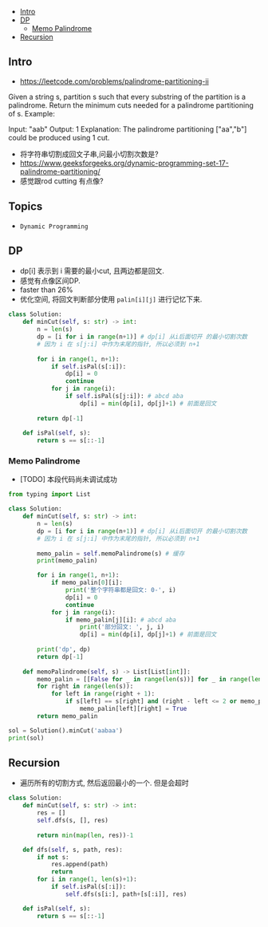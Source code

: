 - [Intro](#intro)
- [DP](#dp)
  - [Memo Palindrome](#memo-palindrome)
- [Recursion](#recursion)

## Intro

- https://leetcode.com/problems/palindrome-partitioning-ii

Given a string s, partition s such that every substring of the partition is a palindrome.
Return the minimum cuts needed for a palindrome partitioning of s.
Example:

Input: "aab"
Output: 1
Explanation: The palindrome partitioning ["aa","b"] could be produced using 1 cut.


- 将字符串切割成回文子串,问最小切割次数是?
- https://www.geeksforgeeks.org/dynamic-programming-set-17-palindrome-partitioning/
- 感觉跟rod cutting 有点像?








## Topics

- `Dynamic Programming`


## DP

- dp[i] 表示到 i 需要的最小cut, 且两边都是回文.
- 感觉有点像区间DP.
- faster than 26%
- 优化空间, 将回文判断部分使用 `palin[i][j]` 进行记忆下来.

```py
class Solution:
    def minCut(self, s: str) -> int:
        n = len(s)
        dp = [i for i in range(n+1)] # dp[i] 从i后面切开 的最小切割次数
        # 因为 i 在 s[j:i] 中作为末尾的指针, 所以必须到 n+1
        
        for i in range(1, n+1):
            if self.isPal(s[:i]):
                dp[i] = 0
                continue
            for j in range(i):
                if self.isPal(s[j:i]): # abcd aba
                    dp[i] = min(dp[i], dp[j]+1) # 前面是回文
        
        return dp[-1]
    
    def isPal(self, s):
        return s == s[::-1]
```


### Memo Palindrome

- [TODO] 本段代码尚未调试成功

```py
from typing import List

class Solution:
    def minCut(self, s: str) -> int:
        n = len(s)
        dp = [i for i in range(n+1)] # dp[i] 从i后面切开 的最小切割次数
        # 因为 i 在 s[j:i] 中作为末尾的指针, 所以必须到 n+1
        
        memo_palin = self.memoPalindrome(s) # 缓存
        print(memo_palin)

        for i in range(1, n+1):
            if memo_palin[0][i]:
                print('整个字符串都是回文: 0-', i)
                dp[i] = 0
                continue
            for j in range(i):
                if memo_palin[j][i]: # abcd aba
                    print('部分回文: ', j, i)
                    dp[i] = min(dp[i], dp[j]+1) # 前面是回文
        
        print('dp', dp)
        return dp[-1]
    
    def memoPalindrome(self, s) -> List[List[int]]:
        memo_palin = [[False for _ in range(len(s))] for _ in range(len(s))]
        for right in range(len(s)):
            for left in range(right + 1):
                if s[left] == s[right] and (right - left <= 2 or memo_palin[left + 1][right - 1]):
                    memo_palin[left][right] = True
        return memo_palin

sol = Solution().minCut('aabaa')
print(sol)
```



## Recursion

- 遍历所有的切割方式, 然后返回最小的一个. 但是会超时


```py
class Solution:
    def minCut(self, s: str) -> int:
        res = []
        self.dfs(s, [], res)
        
        return min(map(len, res))-1

    def dfs(self, s, path, res):
        if not s:
            res.append(path)
            return
        for i in range(1, len(s)+1):
            if self.isPal(s[:i]):
                self.dfs(s[i:], path+[s[:i]], res)

    def isPal(self, s):
        return s == s[::-1]
```
